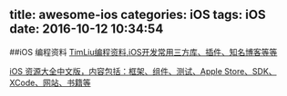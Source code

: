 title: awesome-ios
categories: iOS
tags: iOS
date: 2016-10-12 10:34:54
---


##iOS 编程资料
[TimLiu编程资料,iOS开发常用三方库、插件、知名博客等等
](https://github.com/Tim9Liu9/TimLiu-iOS)

[iOS 资源大全中文版，内容包括：框架、组件、测试、Apple Store、SDK、XCode、网站、书籍等](https://github.com/jobbole/awesome-ios-cn)


